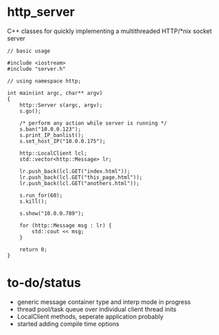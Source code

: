# http_server
C++ classes for quickly implementing a multithreaded HTTP/\*nix socket server
```
// basic usage

#include <iostream>
#include "server.h"

// using namespace http;

int main(int argc, char** argv)
{
    http::Server s(argc, argv);
    s.go();

    /* perform any action while server is running */
    s.ban("10.0.0.123");
    s.print_IP_banlist();
    s.set_host_IP("10.0.0.175");

    http::LocalClient lcl;
    std::vector<http::Message> lr;

    lr.push_back(lcl.GET("index.html"));
    lr.push_back(lcl.GET("this_page.html"));
    lr.push_back(lcl.GET("anothers.html"));

    s.run_for(60);
    s.kill();

    s.show("10.0.0.789");

    for (http::Message msg : lr) {
        std::cout << msg;
    }

    return 0;
}
```

# to-do/status
- generic message container type and interp mode in progress
- thread pool/task queue over individual client thread inits
- LocalClient methods, seperate application probably
- started adding compile time options
